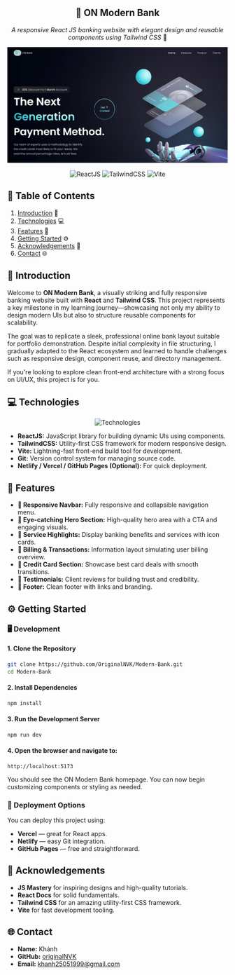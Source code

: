<div align="center">
<h2> 🏦 ON Modern Bank </h2> 

*A responsive React JS banking website with elegant design and reusable components using Tailwind CSS* 🚀

  <img width="600px" src="./src/assets/background-image.png" alt="Screenshot of ON Modern Bank">
  
![ReactJS](https://img.shields.io/badge/React_JS-black?style=for-the-badge&logo=react&logoColor=61DAFB)
![TailwindCSS](https://img.shields.io/badge/Tailwind_CSS-black?style=for-the-badge&logo=tailwindcss&logoColor=62baf3)
![Vite](https://img.shields.io/badge/Vite-black?style=for-the-badge&logo=vite&logoColor=FFD62E)

</div>

## 📘 Table of Contents
1. [Introduction](#introduction) 🧭  
2. [Technologies](#technologies) 💻  
3. [Features](#features) 🚀  
4. [Getting Started](#getting-started) ⚙️  
5. [Acknowledgements](#acknowledgements) 💙  
6. [Contact](#contact) 🌐  

## 🧭 <a name="introduction">Introduction</a>

Welcome to **ON Modern Bank**, a visually striking and fully responsive banking website built with **React** and **Tailwind CSS**. This project represents a key milestone in my learning journey—showcasing not only my ability to design modern UIs but also to structure reusable components for scalability.

The goal was to replicate a sleek, professional online bank layout suitable for portfolio demonstration. Despite initial complexity in file structuring, I gradually adapted to the React ecosystem and learned to handle challenges such as responsive design, component reuse, and directory management.

If you're looking to explore clean front-end architecture with a strong focus on UI/UX, this project is for you.

## 💻 <a name="technologies">Technologies</a>

<div align="center">
  <img src="https://skillicons.dev/icons?i=react,tailwind,vite,git,html,css" alt="Technologies">
</div>

- **ReactJS:** JavaScript library for building dynamic UIs using components.
- **TailwindCSS:** Utility-first CSS framework for modern responsive design.
- **Vite:** Lightning-fast front-end build tool for development.
- **Git:** Version control system for managing source code.
- **Netlify / Vercel / GitHub Pages (Optional):** For quick deployment.

## 🚀 <a name="features">Features</a>

- **🔷 Responsive Navbar:** Fully responsive and collapsible navigation menu.
- **🔷 Eye-catching Hero Section:** High-quality hero area with a CTA and engaging visuals.
- **🔷 Service Highlights:** Display banking benefits and services with icon cards.
- **🔷 Billing & Transactions:** Information layout simulating user billing overview.
- **🔷 Credit Card Section:** Showcase best card deals with smooth transitions.
- **🔷 Testimonials:** Client reviews for building trust and credibility.
- **🔷 Footer:** Clean footer with links and branding.

## ⚙️ <a name="getting-started">Getting Started</a>

### 🖥️ Development

#### 1. Clone the Repository
```bash
git clone https://github.com/OriginalNVK/Modern-Bank.git
cd Modern-Bank
```

#### 2. Install Dependencies
```bash
npm install
```

#### 3. Run the Development Server
```bash
npm run dev
```

#### 4. Open the browser and navigate to:
```
http://localhost:5173
```

You should see the ON Modern Bank homepage. You can now begin customizing components or styling as needed.

### 🚀 Deployment Options
You can deploy this project using:
- **Vercel** — great for React apps.
- **Netlify** — easy Git integration.
- **GitHub Pages** — free and straightforward.

## 💙 <a name="acknowledgements">Acknowledgements</a>

- **JS Mastery** for inspiring designs and high-quality tutorials.
- **React Docs** for solid fundamentals.
- **Tailwind CSS** for an amazing utility-first CSS framework.
- **Vite** for fast development tooling.

## 🌐 <a name="contact">Contact</a>

- **Name:** Khánh
- **GitHub:** [originalNVK](https://github.com/originalNVK)
- **Email:** khanh25051999@gmail.com
